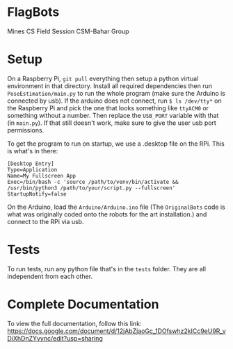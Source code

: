 # FlagBots
Mines CS Field Session CSM-Bahar Group

# Setup
On a Raspberry Pi, `git pull` everything then setup a python virtual environment in that directory.
Install all required dependencies then run `PoseEstimation/main.py` to run the whole program (make sure
the Arduino is connected by usb). If the arduino does not connect, run `$ ls /dev/tty*` on the Raspberry
Pi and pick the one that looks something like `ttyACM0` or something without a number. Then replace the 
`USB_PORT` variable with that (in `main.py`). If that still doesn't work, make sure to give the user
usb port permissions.

To get the program to run on startup, we use a .desktop file on the RPi. This is what's in there:
```
[Desktop Entry]
Type=Application
Name=My Fullscreen App
Exec=/bin/bash -c 'source /path/to/venv/bin/activate && /usr/bin/python3 /path/to/your/script.py --fullscreen'
StartupNotify=false
```

On the Arduino, load the `Arduino/Arduino.ino` file (The `OriginalBots` code is what was originally
coded onto the robots for the art installation.) and connect to the RPi via usb.

# Tests
To run tests, run any python file that's in the `tests` folder. They are all independent from each other.

# Complete Documentation
To view the full documentation, follow this link: https://docs.google.com/document/d/12jAbZjaoGc_1DOfswhz2kICc9eU9R_vDiXhDnZYvync/edit?usp=sharing 